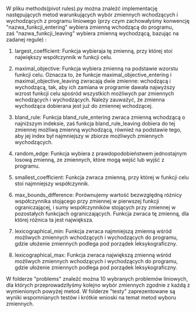 W pliku methods(pivot rules).py można znaleźć implementację następujących metod warunkujących wybór zmiennych wchodzących i wychodzących z programu liniowego (przy czym zachowałyśmy konwencję "nazwa_funkcji_entering" wybiera zmienną wchodzącą do programu, zaś "nazwa_funkcji_leaving" wybiera zmienną wychodzącą, bazując na zadanej regule) :
1) largest_coefficient: 
Funkcja wybieraja tę zmienną, przy której stoi największy współczynnik w funkcji celu.

2) maximal_objective:
Funkcja wybiera zmienną na podstawie wzorstu funkcji celu. Oznacza to, że funkcje maximal_objective_entering i maximal_objective_leaving zwracają dwie zmienne: wchodzącą i wychodzącą, tak, aby ich zamiana w programie dawała najwyższy wzrost funkcji celu spośród wszystkich możliwych par zmiennych wchodzących i wychodzących. Należy zauważyć, że zmienna wychodząca dobierana jest już do zmiennej wchodzącej.

3) bland_rule:
Funkcja bland_rule_entering zwraca zmienną wchodzącą o najniższym indeksie, zaś funkcja bland_rule_leaving dobiera do tej zmiennej możliwą zmienną wychodzącą, również na podstawie tego, aby jej index był najmniejszy w zbiorze możliwych zmiennych wychodzących.

4) random_edge:
Funkcja wybiera z prawdopodobieństwem jednostajnym losową zmienną, ze zmiennych, które mogą wejść lub wyjść z programu.

5) smallest_coefficient:
Funkcja zwraca zmienną, przy której w funkcji celu stoi najmniejszy współczynnik.

6) max_bounds_difference:
Porównujemy wartość bezwzględną różnicy współczynnika stojącego przy zmiennej w pierwszej funkcji ograniczającej, i sumy współczynników stojących przy zmiennej w pozostałych funkcjach ograniczających. Funkcja zwraca tę zmienną, dla której różnica ta jest największa.

7) lexicographical_min:
Funkcja zwraca najmniejszą zmienną wśród możliwych zmiennych wchodzących i wychodzących do programu, gdzie ułożenie zmiennych podlega pod porządek leksykograficzny.

8) lexicographical_max:
Funkcja zwraca największą zmienną wśród możliwych zmiennych wchodzących i wychodzących do programu, gdzie ułożenie zmiennych podlega pod porządek leksykograficzny.


W folderze "problems" znaleźć można 10 wybranych problemów liniowych, dla których przeprowadziłyśmy kolejno wybór zmiennych zgodnie z każdą z wymienionych powyżej metod.
W folderze "testy" zaprezentowane są wyniki wspomnianych testów i krótkie wnioski na temat metod wyboru zmiennych.
